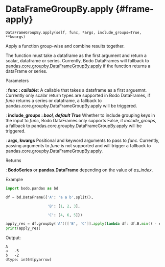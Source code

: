 # DataFrameGroupBy.apply {#frame-apply}
```
DataFrameGroupBy.apply(self, func, *args, include_groups=True, **kwargs)
```

Apply a function group-wise and combine results together.

The function must take a dataframe as the first argument and return a scalar, dataframe or series.
Currently, Bodo DataFrames will fallback to [pandas.core.groupby.DataFrameGroupBy.apply](https://pandas.pydata.org/docs/reference/api/pandas.core.groupby.DataFrameGroupBy.apply.html) if the function returns a dataFrame or series.

<p class="api-header">Parameters</p>

: __func : *callable*__: A callable that takes a dataframe as a first arguemnt.
Currently only scalar return types are supported in Bodo DataFrames,
if *func* returns a series or dataframe, a fallback to pandas.core.groupby.DataFrameGroupBy.apply will be triggered.

: __include_groups : *bool, default True*__ Whether to include grouping keys in the input to *func*,
Bodo DataFrames only supports False, if *include_groups*, a fallback to pandas.core.groupby.DataFrameGroupBy.apply will be triggered.

: __args, kwargs__ Positional and keyword arguments to pass to *func*.
Currently, passing arguments to *func* is not supported and will trigger a fallback to pandas.core.groupby.DataFrameGroupBy.apply.

<p class="api-header">Returns</p>

: __BodoSeries__ or __pandas.DataFrame__ depending on the value of *as_index*.

<p class="api-header">Example</p>

``` py
import bodo.pandas as bd

df = bd.DataFrame({'A': 'a a b'.split(),

                   'B': [1, 2, 3],

                   'C': [4, 6, 5]})

apply_res = df.groupby('A')[['B', 'C']].apply(lambda df: df.B.min() - df.C.max())
print(apply_res)
```

Output:
```
A
a   -5
b   -2
dtype: int64[pyarrow]
```
